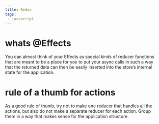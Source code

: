 ```yaml
---
title: Redux
tags:
 - javascript
---
```


# whats @Effects
You can almost think of your Effects as special kinds of reducer functions that are meant to be a place for you to put your async calls in such a way that the returned data can then be easily inserted into the store’s internal state for the application.

# rule of a thumb for actions
As a good rule of thumb, try not to make one reducer that handles all the actions, but also do not make a separate reducer for each action. Group them in a way that makes sense for the application structure. 
